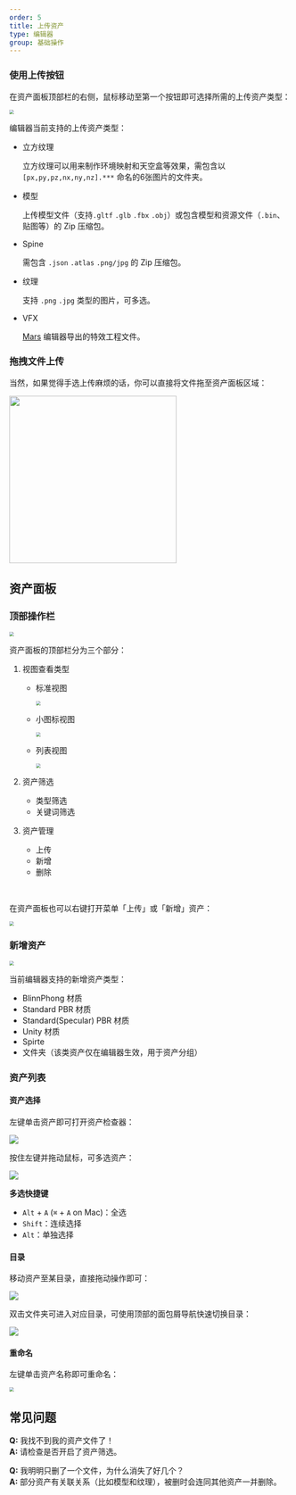 ```yaml
---
order: 5
title: 上传资产
type: 编辑器
group: 基础操作
---
```


### 使用上传按钮

在资产面板顶部栏的右侧，鼠标移动至第一个按钮即可选择所需的上传资产类型：

<img src="https://gw.alipayobjects.com/zos/OasisHub/addd31fb-1bb5-413e-aea7-7e35d50b7242/image-20210722151210168.png" style="zoom:50%;" />

编辑器当前支持的上传资产类型：

- 立方纹理

  立方纹理可以用来制作环境映射和天空盒等效果，需包含以 `[px,py,pz,nx,ny,nz].***` 命名的6张图片的文件夹。

- 模型

  上传模型文件（支持`.gltf` `.glb` `.fbx` `.obj`）或包含模型和资源文件（`.bin`、贴图等）的 Zip 压缩包。

- Spine

  需包含 `.json` `.atlas` `.png/jpg` 的 Zip 压缩包。

- 纹理

  支持 `.png` `.jpg` 类型的图片，可多选。

- VFX

  [Mars](https://render.alipay.com/p/s/mars-editor) 编辑器导出的特效工程文件。

### 拖拽文件上传

当然，如果觉得手选上传麻烦的话，你可以直接将文件拖至资产面板区域：

<img src="https://gw.alipayobjects.com/zos/OasisHub/df4e6718-846c-4901-bf87-84177e213e01/Screen%252520Recording%2525202021-07-22%252520at%25252015.14.55.gif" height="300px" />


## 资产面板

### 顶部操作栏

<img src="https://gw.alipayobjects.com/zos/OasisHub/a2b23cbf-1cf2-489b-bba2-71603abb0775/image-20210722153338834.png" style="zoom:50%;" />

资产面板的顶部栏分为三个部分：

1. 视图查看类型
   - 标准视图

     <img src="https://gw.alipayobjects.com/zos/OasisHub/41cb9baf-c6e5-4ce9-ae71-b8a35688dd25/image-20210722165947088.png" style="zoom:50%;" />

   - 小图标视图

     <img src="https://gw.alipayobjects.com/zos/OasisHub/60c8f8b1-0415-4fcb-93be-2acf89fdd83a/image-20210722170113845.png" style="zoom:50%;" />

   - 列表视图

     <img src="https://gw.alipayobjects.com/zos/OasisHub/633644bc-652a-4b0f-9874-e4f7ae63b0e8/image-20210722170204288.png" style="zoom:50%;" />

2. 资产筛选
   - 类型筛选
   - 关键词筛选
3. 资产管理
   - 上传
   - 新增
   - 删除

<br />

在资产面板也可以右键打开菜单「上传」或「新增」资产：

<img src="https://gw.alipayobjects.com/zos/OasisHub/ec2c5c54-7bd5-444f-8a49-912611bf68ec/image-20210722173621994.png" style="zoom:50%;" />

### 新增资产

<img src="https://gw.alipayobjects.com/zos/OasisHub/66e4a69e-2c94-4dc6-9807-1af5b1ae51a3/image-20210722175046349.png" style="zoom:50%;" />

当前编辑器支持的新增资产类型：
- BlinnPhong 材质
- Standard PBR 材质
- Standard(Specular) PBR 材质
- Unity 材质
- Spirte
- 文件夹（该类资产仅在编辑器生效，用于资产分组）

### 资产列表

#### 资产选择

左键单击资产即可打开资产检查器：

<img src="https://gw.alipayobjects.com/zos/OasisHub/9ecd2aee-521d-469b-a989-21762e0c8c3e/s_sel.gif" />

按住左键并拖动鼠标，可多选资产：

<img src="https://gw.alipayobjects.com/zos/OasisHub/dfa3d20e-0a0d-4723-8124-abdd3e6fd6bb/m_sel.gif" />

**多选快捷键**
- `Alt` + `A` (`⌘` + `A` on Mac)：全选
- `Shift`：连续选择
- `Alt`：单独选择

#### 目录

移动资产至某目录，直接拖动操作即可：

<img src="https://gw.alipayobjects.com/zos/OasisHub/c87c9f27-e76f-4fa4-878c-39d086a9653b/put_in.gif" />

双击文件夹可进入对应目录，可使用顶部的面包屑导航快速切换目录：

<img src="https://gw.alipayobjects.com/zos/OasisHub/465ad9b6-a5b6-47eb-9c63-604f40e08e70/in.gif" />

#### 重命名

左键单击资产名称即可重命名：

<img src="https://gw.alipayobjects.com/zos/OasisHub/3fb2d5b5-63b3-4465-9a25-d8b6fb1180dd/image-20210722194724616.png" style="zoom:50%;" />


## 常见问题

**Q:** 我找不到我的资产文件了！<br />
**A:** 请检查是否开启了资产筛选。

**Q:** 我明明只删了一个文件，为什么消失了好几个？<br />
**A:** 部分资产有关联关系（比如模型和纹理），被删时会连同其他资产一并删除。
